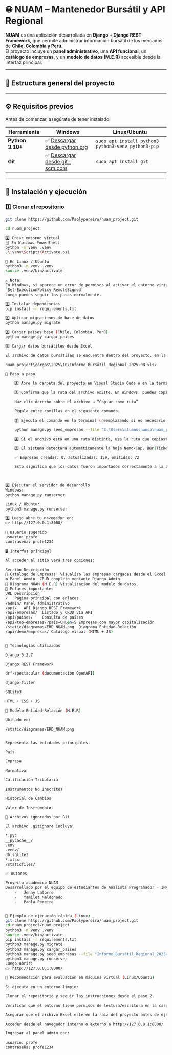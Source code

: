 # 🌐 NUAM – Mantenedor Bursátil y API Regional

**NUAM** es una aplicación desarrollada en **Django + Django REST Framework**, que permite administrar información bursátil de los mercados de **Chile, Colombia y Perú**.  
El proyecto incluye un **panel administrativo**, una **API funcional**, un **catálogo de empresas**, y un **modelo de datos (M.E.R)** accesible desde la interfaz principal.

---

## 📁 Estructura general del proyecto


---

## ⚙️ Requisitos previos

Antes de comenzar, asegúrate de tener instalado:

| Herramienta | Windows | Linux/Ubuntu |
|--------------|----------|--------------|
| **Python 3.10+** | ✅ [Descargar desde python.org](https://www.python.org/downloads/) | `sudo apt install python3 python3-venv python3-pip` |
| **Git** | ✅ [Descargar desde git-scm.com](https://git-scm.com/downloads) | `sudo apt install git` |

---

## 🚀 Instalación y ejecución

### 1️⃣ Clonar el repositorio

```bash
git clone https://github.com/Paolypereira/nuam_project.git

cd nuam_project

2️⃣ Crear entorno virtual
🪟 En Windows PowerShell
python -m venv .venv
.\.venv\Scripts\Activate.ps1

🐧 En Linux / Ubuntu
python3 -m venv .venv
source .venv/bin/activate

⚠️ Nota:
En Windows, si aparece un error de permisos al activar el entorno virtual, ejecuta PowerShell como **Administrador** una sola vez y usa el comando:
`Set-ExecutionPolicy RemoteSigned`
Luego puedes seguir los pasos normalmente.

3️⃣ Instalar dependencias
pip install -r requirements.txt

4️⃣ Aplicar migraciones de base de datos
python manage.py migrate

5️⃣ Cargar países base (Chile, Colombia, Perú)
python manage.py cargar_paises

6️⃣ Cargar datos bursátiles desde Excel

El archivo de datos bursátiles se encuentra dentro del proyecto, en la carpeta:

nuam_project\cargas\2025\10\Informe_Bursátil_Regional_2025-08.xlsx

🧩 Paso a paso

    1️⃣ Abre la carpeta del proyecto en Visual Studio Code o en la terminal.

    2️⃣ Confirma que la ruta del archivo existe. En Windows, puedes copiar la ruta completa desde el Explorador de Archivos:

    Haz clic derecho sobre el archivo → “Copiar como ruta”

    Pégala entre comillas en el siguiente comando.

    3️⃣ Ejecuta el comando en la terminal (reemplazando si es necesario la ruta según tu usuario):

    python manage.py seed_empresas --file "C:\Users\alumnosnunoa\nuam_project\cargas\2025\10\Informe_Bursátil_Regional_2025-08.xlsx"

    4️⃣ Si el archivo está en una ruta distinta, usa la ruta que copiaste en el paso 2.

    5️⃣ El sistema detectará automáticamente la hoja Nemo-Cap. Bur|Ticker-Market Cap y mostrará un resultado similar a:

    ✅ Empresas creadas: 0, actualizadas: 159, omitidas: 72

    Esto significa que los datos fueron importados correctamente a la base de datos.

    

7️⃣ Ejecutar el servidor de desarrollo
Windows:
python manage.py runserver

Linux / Ubuntu:
python3 manage.py runserver

8️⃣ Luego abre tu navegador en:
👉 http://127.0.0.1:8000/

🧩 Usuario sugerido 
usuario: profe
contraseña: profe1234

🖥️ Interfaz principal

Al acceder al sitio verá tres opciones:

Sección	Descripción
🏢 Catálogo de Empresas	Visualiza las empresas cargadas desde el Excel.
⚙️ Panel Admin	CRUD completo mediante Django Admin.
🧩 Diagrama NUAM (M.E.R)	Visualización del modelo de datos.
🔗 Enlaces importantes
URL	Descripción
/	Página principal con enlaces
/admin/	Panel administrativo
/api/	API Django REST Framework
/api/empresas/	Listado y CRUD vía API
/api/paises/	Consulta de países
/api/top-empresas/?pais=CHL&n=5	Empresas con mayor capitalización
/static/diagramas/ERD_NUAM.png	Diagrama Entidad–Relación
/api/demo/empresas/	Catálogo visual (HTML + JS)


🧱 Tecnologías utilizadas

Django 5.2.7

Django REST Framework

drf-spectacular (documentación OpenAPI)

django-filter

SQLite3

HTML + CSS + JS

🧩 Modelo Entidad-Relación (M.E.R)

Ubicado en:

/static/diagramas/ERD_NUAM.png


Representa las entidades principales:

País

Empresa

Normativa

Calificación Tributaria

Instrumentos No Inscritos

Historial de Cambios

Valor de Instrumentos

🧹 Archivos ignorados por Git

El archivo .gitignore incluye:

*.pyc
__pycache__/
.env
.venv/
db.sqlite3
*.xlsx
/staticfiles/

✅ Autores

Proyecto académico NUAM
Desarrollado por el equipo de estudiantes de Analista Programador - INACAP
    -   Jenny Latorre
    -   Yamilet Maldonado
    -   Paola Pereira


🧾 Ejemplo de ejecución rápida (Linux)
git clone https://github.com/Paolypereira/nuam_project.git
cd nuam_project/nuam_project
python3 -m venv .venv
source .venv/bin/activate
pip install -r requirements.txt
python3 manage.py migrate
python3 manage.py cargar_paises
python3 manage.py seed_empresas --file "Informe_Bursátil_Regional_2025-08.xlsx"
python3 manage.py runserver
Luego abrir:
👉 http://127.0.0.1:8000/

🧠 Recomendación para evaluación en máquina virtual (Linux/Ubuntu)

Si ejecuta en un entorno limpio:

Clonar el repositorio y seguir las instrucciones desde el paso 2.

Verificar que el entorno tiene permisos de lectura/escritura en la carpeta del proyecto.

Asegurar que el archivo Excel esté en la raíz del proyecto antes de ejecutar seed_empresas.

Acceder desde el navegador interno o externo a http://127.0.0.1:8000/

Ingresar al panel admin con:

usuario: profe
contraseña: profe1234
